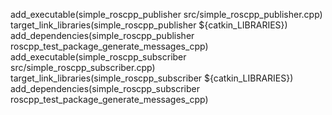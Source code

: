 add_executable(simple_roscpp_publisher src/simple_roscpp_publisher.cpp)</br>
target_link_libraries(simple_roscpp_publisher ${catkin_LIBRARIES})</br>
add_dependencies(simple_roscpp_publisher roscpp_test_package_generate_messages_cpp)</br>
add_executable(simple_roscpp_subscriber src/simple_roscpp_subscriber.cpp)</br>
target_link_libraries(simple_roscpp_subscriber ${catkin_LIBRARIES})</br>
add_dependencies(simple_roscpp_subscriber roscpp_test_package_generate_messages_cpp)</br>